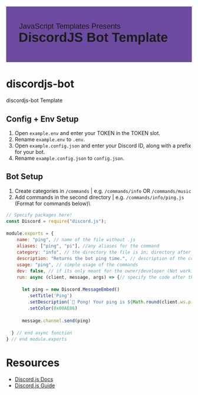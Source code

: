 ![Header](image/header.png)

# discordjs-bot
discordjs-bot Template

## Config + Env Setup

1. Open `example.env` and enter your TOKEN in the TOKEN slot.
2. Rename `example.env` to `.env`.
3. Open `example.config.json` and enter your Discord ID, along with a prefix for your bot.
4. Rename `example.config.json` to `config.json`.

## Bot Setup

1. Create categories in `/commands` | e.g. `/commands/info` OR `/commands/music`
2. Add commands in the second directory | e.g. `/commands/info/ping.js` (Format for commands below)\

```js
// Specify packages here!
const Discord = require("discord.js");

module.exports = {
    name: "ping", // name of the file without .js
    aliases: ["ping", "pi"], //any aliases for the command
    category: "info", // the directory the file is in; directory after /commands/
    description: "Returns the bot ping time.", // description of the commands
    usage: "ping", // simple usage of the commands
    dev: false, // if its only meant for the owner/developer (Not working right now)
    run: async (client, message, args) => {// specify the code after this line

      let ping = new Discord.MessageEmbed()
        .setTitle('Ping')
        .setDescription(`🏓 Pong! Your ping is ${Math.round(client.ws.ping)}ms!`)
        .setColor(0x00AE86)
      
      message.channel.send(ping)
  
  } // end async function
} // end module.exports
```

# Resources

- [Discord.js Docs](https://discord.js.org/)
- [Discord.js Guide](https://discordjs.guide/)
